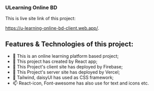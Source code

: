 ### ULearning Online BD

This is live site link of this project:

https://u-learning-online-bd-client.web.app/.



## Features & Technologies of this project:

- 👋 This is an online learning platform based project;
- 👀 This project has created by React app;
- 🌱 This Project's client site has deployed by Firebase;
- 🌱 This Project's server site has deployed by Vercel;
- 💞️ Tailwind, daisyUI has used as CSS framework;
- 📫 React-icon, Font-awesome has also use for text and icons etc.



